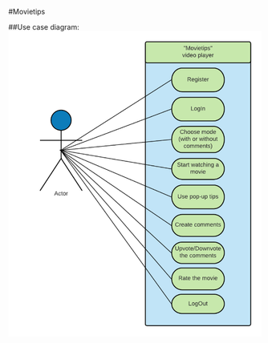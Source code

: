 #Movietips

##Use case diagram:
![Use case diagram](https://github.com/Programming-Engineering-Pmi-33/Movietips/blob/master/diagram.png)
